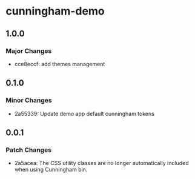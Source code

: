 # cunningham-demo

## 1.0.0

### Major Changes

- cce8eccf: add themes management

## 0.1.0

### Minor Changes

- 2a55339: Update demo app default cunningham tokens

## 0.0.1

### Patch Changes

- 2a5acea: The CSS utility classes are no longer automatically included when using Cunningham bin.

[unreleased]: https://github.com/openfun/cunningham/compare/cunningham-demo@1.0.0...main
[1.0.0]: https://github.com/openfun/cunningham/compare/cunningham-demo@0.1.0...cunningham-demo@1.0.0
[0.1.0]: https://github.com/openfun/cunningham/compare/cunningham-demo@0.0.1...cunningham-demo@0.1.0
[0.0.1]: https://github.com/openfun/cunningham/compare/0b532742e7f9747c5d573b869daa8aca0d79e7f1...cunningham-demo@0.0.1
